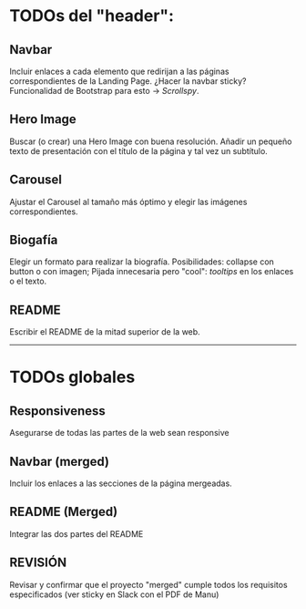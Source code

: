 # TODOs del "header":

## Navbar
Incluir enlaces a cada elemento que redirijan a las páginas correspondientes de la Landing Page. ¿Hacer la navbar sticky? Funcionalidad de Bootstrap para esto -> *Scrollspy*. 

## Hero Image
Buscar (o crear) una Hero Image con buena resolución. Añadir un pequeño texto de presentación con el título de la página y tal vez un subtítulo.

## Carousel
Ajustar el Carousel al tamaño más óptimo y elegir las imágenes correspondientes.

## Biogafía
Elegir un formato para realizar la biografía. Posibilidades: collapse con button o con imagen; Pijada innecesaria pero "cool": *tooltips* en los enlaces o el texto.

## README
Escribir el README de la mitad superior de la web.

---

# TODOs globales

## Responsiveness
Asegurarse de todas las partes de la web sean responsive

## Navbar (merged)
Incluir los enlaces a las secciones de la página mergeadas.

## README (Merged)
Integrar las dos partes del README

## REVISIÓN
Revisar y confirmar que el proyecto "merged" cumple todos los requisitos especificados (ver sticky en Slack con el PDF de Manu)
